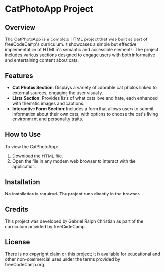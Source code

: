 # CatPhotoApp Project

## Overview

The CatPhotoApp is a complete HTML project that was built as part of freeCodeCamp's curriculum. It showcases a simple but effective implementation of HTML5's semantic and accessible elements. The project includes various sections designed to engage users with both informative and entertaining content about cats.

## Features

- **Cat Photos Section**: Displays a variety of adorable cat photos linked to external sources, engaging the user visually.
- **Lists Section**: Provides lists of what cats love and hate, each enhanced with thematic images and captions.
- **Interactive Form Section**: Includes a form that allows users to submit information about their own cats, with options to choose the cat's living environment and personality traits.

## How to Use

To view the CatPhotoApp:

1. Download the HTML file.
2. Open the file in any modern web browser to interact with the application.

## Installation

No installation is required. The project runs directly in the browser.

## Credits

This project was developed by Gabriel Ralph Christian as part of the curriculum provided by freeCodeCamp.

## License

There is no copyright claim on this project; it is available for educational and other non-commercial uses under the terms provided by freeCodeCamp.org.
